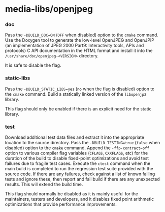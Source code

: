 # media-libs/openjpeg

### doc
Pass the `-DBUILD_DOC=ON` (`OFF` when disabled) option to the `cmake` command. Use the Doxygen tool to generate the low-level OpenJPEG and OpenJPIP (an implementation of JPEG 2000 Part9: Interactivity tools, APIs and protocols) C API documentation in the HTML format and install it into the `/usr/share/doc/openjpeg-<VERSION>` directory.

It is safe to disable the flag.

### static-libs
Pass the `-DBUILD_STATIC_LIBS=yes` (`no` when the flag is disabled) option to the `cmake` command. Build a statically linked version of the `libopenjp2` library.

This flag should only be enabled if there is an explicit need for the static library.

### test
Download additional test data files and extract it into the appropriate location to the source directory. Pass the `-DBUILD_TESTING=true` (`false` when disabled) option to the `cmake` command. Append the `-ffp-contract=off` option to various compiler flag variables (`CFLAGS`, `CXXFLAGS`, etc) for the duration of the build to disable fixed-point optimizations and avoid test failures due to fragile test cases. Execute the `ctest` command when the main build is completed to run the regression test suite provided with the source code. If there are any failures, check against a list of known failing tests and ignore these, then report and fail build if there are any unexpected results. This will extend the build time.

This flag should normally be disabled as it is mainly useful for the maintainers, testers and developers, and it disables fixed point arithmetic optimizations that provide performance improvements.
